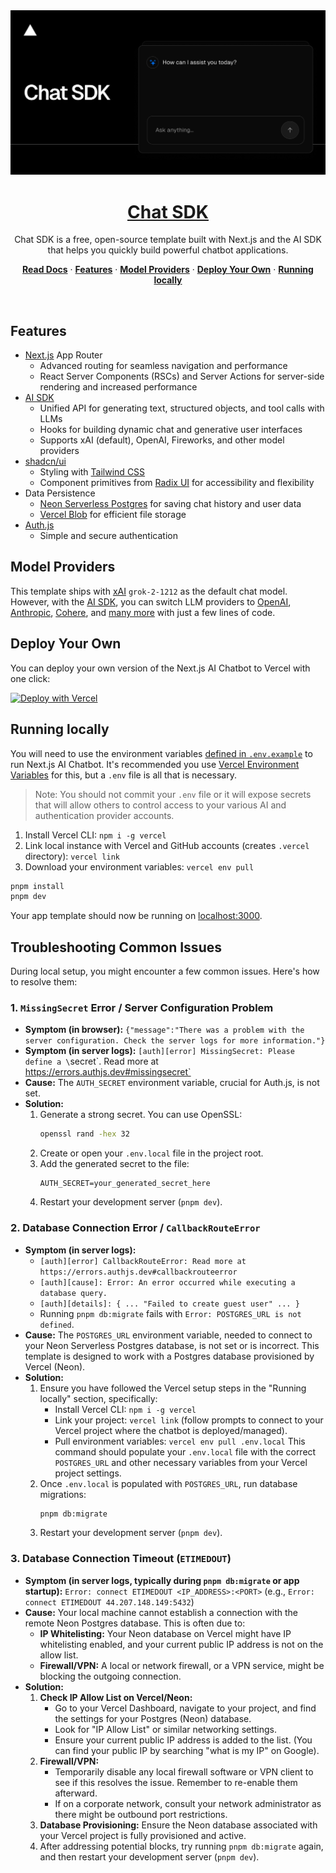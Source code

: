 <a href="https://chat.vercel.ai/">
  <img alt="Next.js 14 and App Router-ready AI chatbot." src="app/(chat)/opengraph-image.png">
  <h1 align="center">Chat SDK</h1>
</a>

<p align="center">
    Chat SDK is a free, open-source template built with Next.js and the AI SDK that helps you quickly build powerful chatbot applications.
</p>

<p align="center">
  <a href="https://chat-sdk.dev"><strong>Read Docs</strong></a> ·
  <a href="#features"><strong>Features</strong></a> ·
  <a href="#model-providers"><strong>Model Providers</strong></a> ·
  <a href="#deploy-your-own"><strong>Deploy Your Own</strong></a> ·
  <a href="#running-locally"><strong>Running locally</strong></a>
</p>
<br/>

## Features

- [Next.js](https://nextjs.org) App Router
  - Advanced routing for seamless navigation and performance
  - React Server Components (RSCs) and Server Actions for server-side rendering and increased performance
- [AI SDK](https://sdk.vercel.ai/docs)
  - Unified API for generating text, structured objects, and tool calls with LLMs
  - Hooks for building dynamic chat and generative user interfaces
  - Supports xAI (default), OpenAI, Fireworks, and other model providers
- [shadcn/ui](https://ui.shadcn.com)
  - Styling with [Tailwind CSS](https://tailwindcss.com)
  - Component primitives from [Radix UI](https://radix-ui.com) for accessibility and flexibility
- Data Persistence
  - [Neon Serverless Postgres](https://vercel.com/marketplace/neon) for saving chat history and user data
  - [Vercel Blob](https://vercel.com/storage/blob) for efficient file storage
- [Auth.js](https://authjs.dev)
  - Simple and secure authentication

## Model Providers

This template ships with [xAI](https://x.ai) `grok-2-1212` as the default chat model. However, with the [AI SDK](https://sdk.vercel.ai/docs), you can switch LLM providers to [OpenAI](https://openai.com), [Anthropic](https://anthropic.com), [Cohere](https://cohere.com/), and [many more](https://sdk.vercel.ai/providers/ai-sdk-providers) with just a few lines of code.

## Deploy Your Own

You can deploy your own version of the Next.js AI Chatbot to Vercel with one click:

[![Deploy with Vercel](https://vercel.com/button)](https://vercel.com/new/clone?repository-url=https%3A%2F%2Fgithub.com%2Fvercel%2Fai-chatbot&env=AUTH_SECRET&envDescription=Generate%20a%20random%20secret%20to%20use%20for%20authentication&envLink=https%3A%2F%2Fgenerate-secret.vercel.app%2F32&project-name=my-awesome-chatbot&repository-name=my-awesome-chatbot&demo-title=AI%20Chatbot&demo-description=An%20Open-Source%20AI%20Chatbot%20Template%20Built%20With%20Next.js%20and%20the%20AI%20SDK%20by%20Vercel&demo-url=https%3A%2F%2Fchat.vercel.ai&products=%5B%7B%22type%22%3A%22integration%22%2C%22protocol%22%3A%22ai%22%2C%22productSlug%22%3A%22grok%22%2C%22integrationSlug%22%3A%22xai%22%7D%2C%7B%22type%22%3A%22integration%22%2C%22protocol%22%3A%22storage%22%2C%22productSlug%22%3A%22neon%22%2C%22integrationSlug%22%3A%22neon%22%7D%2C%7B%22type%22%3A%22blob%22%7D%5D)

## Running locally

You will need to use the environment variables [defined in `.env.example`](.env.example) to run Next.js AI Chatbot. It's recommended you use [Vercel Environment Variables](https://vercel.com/docs/projects/environment-variables) for this, but a `.env` file is all that is necessary.

> Note: You should not commit your `.env` file or it will expose secrets that will allow others to control access to your various AI and authentication provider accounts.

1. Install Vercel CLI: `npm i -g vercel`
2. Link local instance with Vercel and GitHub accounts (creates `.vercel` directory): `vercel link`
3. Download your environment variables: `vercel env pull`

```bash
pnpm install
pnpm dev
```

Your app template should now be running on [localhost:3000](http://localhost:3000).

## Troubleshooting Common Issues

During local setup, you might encounter a few common issues. Here's how to resolve them:

### 1. `MissingSecret` Error / Server Configuration Problem

- **Symptom (in browser):** `{"message":"There was a problem with the server configuration. Check the server logs for more information."}`
- **Symptom (in server logs):** `[auth][error] MissingSecret: Please define a \`secret\`. Read more at https://errors.authjs.dev#missingsecret`
- **Cause:** The `AUTH_SECRET` environment variable, crucial for Auth.js, is not set.
- **Solution:**
  1.  Generate a strong secret. You can use OpenSSL:
      ```bash
      openssl rand -hex 32
      ```
  2.  Create or open your `.env.local` file in the project root.
  3.  Add the generated secret to the file:
      ```env
      AUTH_SECRET=your_generated_secret_here
      ```
  4.  Restart your development server (`pnpm dev`).

### 2. Database Connection Error / `CallbackRouteError`

- **Symptom (in server logs):**
  - `[auth][error] CallbackRouteError: Read more at https://errors.authjs.dev#callbackrouteerror`
  - `[auth][cause]: Error: An error occurred while executing a database query.`
  - `[auth][details]: { ... "Failed to create guest user" ... }`
  - Running `pnpm db:migrate` fails with `Error: POSTGRES_URL is not defined`.
- **Cause:** The `POSTGRES_URL` environment variable, needed to connect to your Neon Serverless Postgres database, is not set or is incorrect. This template is designed to work with a Postgres database provisioned by Vercel (Neon).
- **Solution:**
  1.  Ensure you have followed the Vercel setup steps in the "Running locally" section, specifically:
      - Install Vercel CLI: `npm i -g vercel`
      - Link your project: `vercel link` (follow prompts to connect to your Vercel project where the chatbot is deployed/managed).
      - Pull environment variables: `vercel env pull .env.local`
        This command should populate your `.env.local` file with the correct `POSTGRES_URL` and other necessary variables from your Vercel project settings.
  2.  Once `.env.local` is populated with `POSTGRES_URL`, run database migrations:
      ```bash
      pnpm db:migrate
      ```
  3.  Restart your development server (`pnpm dev`).

### 3. Database Connection Timeout (`ETIMEDOUT`)

- **Symptom (in server logs, typically during `pnpm db:migrate` or app startup):** `Error: connect ETIMEDOUT <IP_ADDRESS>:<PORT>` (e.g., `Error: connect ETIMEDOUT 44.207.148.149:5432`)
- **Cause:** Your local machine cannot establish a connection with the remote Neon Postgres database. This is often due to:
  - **IP Whitelisting:** Your Neon database on Vercel might have IP whitelisting enabled, and your current public IP address is not on the allow list.
  - **Firewall/VPN:** A local or network firewall, or a VPN service, might be blocking the outgoing connection.
- **Solution:**
  1.  **Check IP Allow List on Vercel/Neon:**
      - Go to your Vercel Dashboard, navigate to your project, and find the settings for your Postgres (Neon) database.
      - Look for "IP Allow List" or similar networking settings.
      - Ensure your current public IP address is added to the list. (You can find your public IP by searching "what is my IP" on Google).
  2.  **Firewall/VPN:**
      - Temporarily disable any local firewall software or VPN client to see if this resolves the issue. Remember to re-enable them afterward.
      - If on a corporate network, consult your network administrator as there might be outbound port restrictions.
  3.  **Database Provisioning:** Ensure the Neon database associated with your Vercel project is fully provisioned and active.
  4.  After addressing potential blocks, try running `pnpm db:migrate` again, and then restart your development server (`pnpm dev`).
